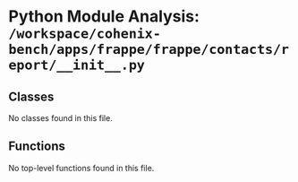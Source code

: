 # Python Module Analysis: `/workspace/cohenix-bench/apps/frappe/frappe/contacts/report/__init__.py`

## Classes

No classes found in this file.


## Functions

No top-level functions found in this file.
